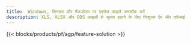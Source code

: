 ```yaml
---
title:  Windows, लिनक्स और मैकओएस पर एक्सेल फ़ाइलें अनलॉक करें
description: XLS, XLSX और ODS फ़ाइलों से सुरक्षा हटाने के लिए निःशुल्क ऐप और एपीआई
---
```

{{< blocks/products/pf/agp/feature-solution >}} 

